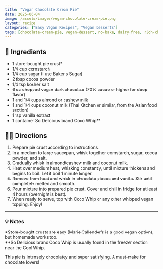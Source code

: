 ```yaml
---
title: "Vegan Chocolate Cream Pie"
date: 2025-06-04
image: /assets/images/vegan-chocolate-cream-pie.png
layout: recipe
categories: ["Easy Vegan Recipes", "Vegan Desserts"]
tags: [chocolate-cream-pie, vegan-dessert, no-bake, dairy-free, rich-chocolate]
---
```


## 🧾 Ingredients

- 1 store-bought pie crust*  
- 1/4 cup cornstarch  
- 1/4 cup sugar (I use Baker's Sugar)  
- 2 tbsp cocoa powder  
- 1/4 tsp kosher salt  
- 6 oz chopped vegan dark chocolate (70% cacao or higher for deep flavor)  
- 1 and 1/4 cups almond or cashew milk  
- 1 and 1/4 cups coconut milk (Thai Kitchen or similar, from the Asian food section)  
- 1 tsp vanilla extract  
- 1 container So Delicious brand Coco Whip**  

## 👩‍🍳 Directions

1. Prepare pie crust according to instructions.  
2. In a medium to large saucepan, whisk together cornstarch, sugar, cocoa powder, and salt.  
3. Gradually whisk in almond/cashew milk and coconut milk.  
4. Heat over medium heat, whisking constantly, until mixture thickens and begins to boil. Let it boil 1 minute longer.  
5. Remove from heat and whisk in chocolate pieces and vanilla. Stir until completely melted and smooth.  
6. Pour mixture into prepared pie crust. Cover and chill in fridge for at least 4 hours (overnight is best).  
7. When ready to serve, top with Coco Whip or any other whipped vegan topping. Enjoy!


---

### 💡 Notes

*Store-bought crusts are easy (Marie Callender’s is a good vegan option), but homemade works too.  
**So Delicious brand Coco Whip is usually found in the freezer section near the Cool Whip.

This pie is intensely chocolatey and super satisfying. A must-make for chocolate lovers!
